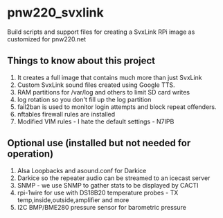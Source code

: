 # pnw220_svxlink
Build scripts and support files for creating a SvxLink RPi image as customized for pnw220.net

## Things to know about this project
1. It creates a full image that contains much more than just SvxLink
2. Custom SvxLink sound files created using Google TTS.
3. RAM partitions for /var/log and others to limit SD card writes
4. log rotation so you don't fill up the log partition
5. fail2ban is used to monitor login attempts and block repeat offenders.
6. nftables firewall rules are installed
7. Modified VIM rules - I hate the default settings - N7IPB


## Optional use (installed but not needed for operation)
1. Alsa Loopbacks and asound.conf for Darkice
2. Darkice so the repeater audio can be streamed to an icecast server
3. SNMP - we use SNMP to gather stats to be displayed by CACTI
4. rpi-1wire for use with DS18B20 temperature probes - TX temp,inside,outside,amplifier and more
5. I2C BMP/BME280 pressure sensor for barometric pressure
